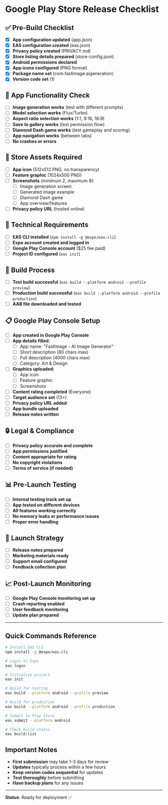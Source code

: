 # Google Play Store Release Checklist

## ✅ Pre-Build Checklist

- [x] **App configuration updated** (app.json)
- [x] **EAS configuration created** (eas.json)
- [x] **Privacy policy created** (PRIVACY.md)
- [x] **Store listing details prepared** (store-config.json)
- [x] **Android permissions declared**
- [x] **App icons configured** (PNG format)
- [x] **Package name set** (com.fastimage.aigeneration)
- [x] **Version code set** (1)

## 📱 App Functionality Check

- [ ] **Image generation works** (test with different prompts)
- [ ] **Model selection works** (Flux/Turbo)
- [ ] **Aspect ratio selection works** (1:1, 9:16, 16:9)
- [ ] **Save to gallery works** (test permission flow)
- [ ] **Diamond Dash game works** (test gameplay and scoring)
- [ ] **App navigation works** (between tabs)
- [ ] **No crashes or errors**

## 🎨 Store Assets Required

- [ ] **App icon** (512x512 PNG, no transparency)
- [ ] **Feature graphic** (1024x500 PNG)
- [ ] **Screenshots** (minimum 2, maximum 8):
  - [ ] Image generation screen
  - [ ] Generated image example
  - [ ] Diamond Dash game
  - [ ] App overview/features
- [ ] **Privacy policy URL** (hosted online)

## 🔧 Technical Requirements

- [ ] **EAS CLI installed** (`npm install -g @expo/eas-cli`)
- [ ] **Expo account created and logged in**
- [ ] **Google Play Console account** ($25 fee paid)
- [ ] **Project ID configured** (`eas init`)

## 🚀 Build Process

- [ ] **Test build successful** (`eas build --platform android --profile preview`)
- [ ] **Production build successful** (`eas build --platform android --profile production`)
- [ ] **AAB file downloaded and tested**

## 📋 Google Play Console Setup

- [ ] **App created in Google Play Console**
- [ ] **App details filled**:
  - [ ] App name: "FastImage - AI Image Generator"
  - [ ] Short description (80 chars max)
  - [ ] Full description (4000 chars max)
  - [ ] Category: Art & Design
- [ ] **Graphics uploaded**:
  - [ ] App icon
  - [ ] Feature graphic
  - [ ] Screenshots
- [ ] **Content rating completed** (Everyone)
- [ ] **Target audience set** (13+)
- [ ] **Privacy policy URL added**
- [ ] **App bundle uploaded**
- [ ] **Release notes written**

## 🔒 Legal & Compliance

- [ ] **Privacy policy accurate and complete**
- [ ] **App permissions justified**
- [ ] **Content appropriate for rating**
- [ ] **No copyright violations**
- [ ] **Terms of service (if needed)**

## 📊 Pre-Launch Testing

- [ ] **Internal testing track set up**
- [ ] **App tested on different devices**
- [ ] **All features working correctly**
- [ ] **No memory leaks or performance issues**
- [ ] **Proper error handling**

## 🎯 Launch Strategy

- [ ] **Release notes prepared**
- [ ] **Marketing materials ready**
- [ ] **Support email configured**
- [ ] **Feedback collection plan**

## 📈 Post-Launch Monitoring

- [ ] **Google Play Console monitoring set up**
- [ ] **Crash reporting enabled**
- [ ] **User feedback monitoring**
- [ ] **Update plan prepared**

---

## Quick Commands Reference

```bash
# Install EAS CLI
npm install -g @expo/eas-cli

# Login to Expo
eas login

# Initialize project
eas init

# Build for testing
eas build --platform android --profile preview

# Build for production
eas build --platform android --profile production

# Submit to Play Store
eas submit --platform android

# Check build status
eas build:list
```

## Important Notes

- **First submission** may take 1-3 days for review
- **Updates** typically process within a few hours
- **Keep version codes sequential** for updates
- **Test thoroughly** before submitting
- **Have backup plans** for any issues

---

**Status**: Ready for deployment ✅

